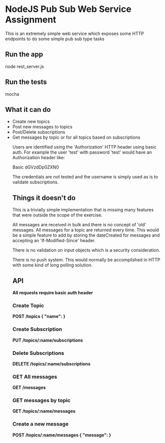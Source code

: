 <h1>NodeJS Pub Sub Web Service Assignment</h1>
<p>This is an extremely simple web service which exposes some HTTP endpoints to do some simple pub sub type tasks</p>

<h2>Run the app</h2>
node rest_server.js

<h2>Run the tests</h2>
mocha

<h2>What it can do</h2>
<ul>
<li>Create new topics</li>
<li>Post new messages to topics</li>
<li>Post/Delete subscriptions</li>
<li>Get messages by topic or for all topics based on subscriptions</li>

Users are identified using the 'Authorization' HTTP header using basic auth. For example the user 'test' with password 'test' would have an Authorization header like:

Basic dGVzdDp0ZXN0

The credentials are not tested and the username is simply used as is to validate subscriptions.

<h2>Things it doesn't do</h2>
This is a trivially simple implementation that is missing many features that were outside the scope of the exercise. 

All messages are received in bulk and there is no concept of 'old' messages. All messages for a topic are returned every time. This would be a simple feature to add by storing the dateCreated for messages and accepting an 'If-Modified-Since' header.

There is no validation on input objects which is a security consideration.

There is no push system. This would normally be accomplished in HTTP with some kind of long polling solution.

<h2>API</h2>
<b>All requests require basic auth header

<h3>Create Topic</h3>
POST /topics
{
	"name": <TOPIC_NAME>
}

<h3>Create Subscription</h3>
PUT /topics/:name/subscriptions

<h3>Delete Subscriptions</h3>
DELETE /topics/:name/subscriptions

<h3>GET All messages</h3>
GET /messages

<h3>GET messages by topic</h3>
GET /topics/:name/messages

<h3>Create a new message</h3>
POST /topics/:name/messages
{
	"message":<MESSAGE>
}
